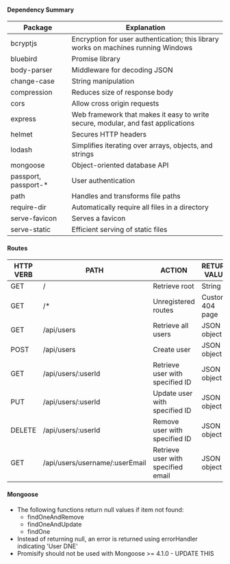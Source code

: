 #### Dependency Summary
| Package | Explanation |
| ------- | ----------- |
| bcryptjs | Encryption for user authentication; this library works on machines running Windows |
| bluebird | Promise library |
| body-parser | Middleware for decoding JSON |
| change-case | String manipulation |
| compression | Reduces size of response body |
| cors | Allow cross origin requests | 
| express | Web framework that makes it easy to write secure, modular, and fast applications |
| helmet | Secures HTTP headers |
| lodash | Simplifies iterating over arrays, objects, and strings |
| mongoose | Object-oriented database API |
| passport, passport-* | User authentication |
| path | Handles and transforms file paths |
| require-dir | Automatically require all files in a directory |
| serve-favicon | Serves a favicon |
| serve-static | Efficient serving of static files |

#### Routes
| HTTP VERB | PATH | ACTION | RETURN VALUE |
| --------- | ---- | ------ | ------------ |
| GET | / | Retrieve root | String |
| GET | /* | Unregistered routes | Custom 404 page |
| GET | /api/users | Retrieve all users | JSON object |
| POST | /api/users | Create user | JSON object |
| GET | /api/users/:userId | Retrieve user with specified ID | JSON object |
| PUT | /api/users/:userId | Update user with specified ID | JSON object |
| DELETE | /api/users/:userId | Remove user with specified ID | JSON object |
| GET | /api/users/username/:userEmail | Retrieve user with specified email | JSON object |

#### Mongoose
* The following functions return null values if item not found:
	* findOneAndRemove
	* findOneAndUpdate
	* findOne
* Instead of returning null, an error is returned using errorHandler indicating 'User DNE'
* Promisify should not be used with Mongoose >= 4.1.0 - UPDATE THIS